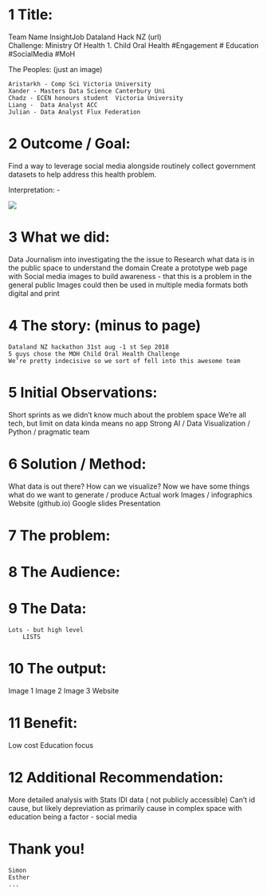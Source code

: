 # 1 Title:
Team Name InsightJob
Dataland Hack NZ (url)	
Challenge: Ministry Of Health 1. Child Oral Health 
#Engagement # Education #SocialMedia #MoH

The Peoples: (just an image)

	Aristarkh - Comp Sci Victoria University
	Xander - Masters Data Science Canterbury Uni
	Chadz - ECEN honours student  Victoria University
	Liang -  Data Analyst ACC
	Julian - Data Analyst Flux Federation
	
# 2 Outcome / Goal: 
Find a way to leverage social media alongside routinely collect government datasets to help address this health problem.

Interpretation: - 

![](/images/DMFT2014.jpg)

# 3 What we did:
Data Journalism into investigating the the issue to 
Research what data is in the public space to understand the domain
Create a prototype web page with 
Social media images to build awareness - that this is a problem in the general public
Images could then be used in multiple media formats both digital and print

# 4 The story: (minus to page)
	Dataland NZ hackathon 31st aug -1 st Sep 2018
	5 guys chose the MOH Child Oral Health Challenge
	We’re pretty indecisive so we sort of fell into this awesome team


# 5 Initial Observations:
Short sprints as we didn’t know much about the problem space
We’re all tech, but limit on data kinda means no app
Strong AI / Data Visualization / Python / pragmatic team

# 6 Solution / Method:
What data is out there?
How can we visualize?
Now we have some things what do we want to generate / produce
Actual work
Images / infographics
Website (github.io)
Google slides
Presentation

# 7 The problem:
	
# 8 The Audience:

# 9 The Data:
	Lots - but high level
		LISTS

# 10 The output:
Image 1
Image 2
Image 3
Website

# 11 Benefit:
Low cost
Education focus

# 12 Additional Recommendation:
More detailed analysis with Stats IDI data ( not publicly accessible)
Can’t id cause, but likely depreviation as primarily cause in complex space with education being a factor - social media



# Thank you!
	Simon
	Esther
	...







